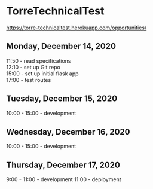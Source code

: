 # TorreTechnicalTest

https://torre-technicaltest.herokuapp.com/opportunities/

## Monday, December 14, 2020
11:50 - read specifications \
12:10 - set up Git repo \
15:00 - set up initial flask app \
17:00 - test routes

## Tuesday, December 15, 2020
10:00 - 15:00  - development

## Wednesday, December 16, 2020
10:00 - 15:00  - development

## Thursday, December 17, 2020
9:00 - 11:00 - development
11:00 - deployment